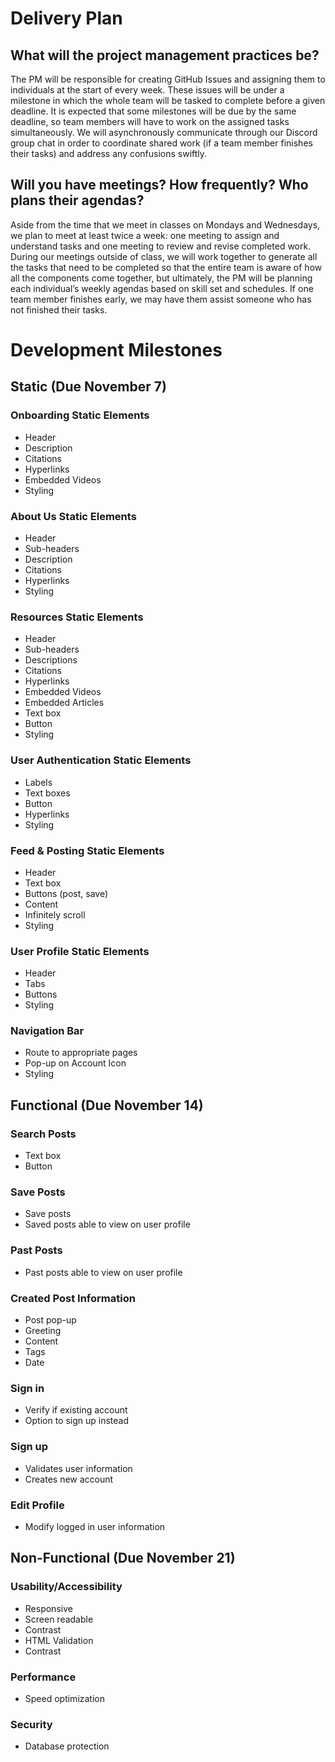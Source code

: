 # Delivery Plan
## What will the project management practices be?
The PM will be responsible for creating GitHub Issues and assigning them to individuals at the start of every week. These issues will be under a milestone in which the whole team will be tasked to complete before a given deadline. It is expected that some milestones will be due by the same deadline, so team members will have to work on the assigned tasks simultaneously. We will asynchronously communicate through our Discord group chat in order to coordinate shared work (if a team member finishes their tasks) and address any confusions swiftly.

## Will you have meetings? How frequently? Who plans their agendas?
Aside from the time that we meet in classes on Mondays and Wednesdays, we plan to meet at least twice a week: one meeting to assign and understand tasks and one meeting to review and revise completed work. During our meetings outside of class, we will work together to generate all the tasks that need to be completed so that the entire team is aware of how all the components come together, but ultimately, the PM will be planning each individual’s weekly agendas based on skill set and schedules. If one team member finishes early, we may have them assist someone who has not finished their tasks.

# Development Milestones
## Static (Due November 7)
### Onboarding Static Elements 
- Header
- Description
- Citations
- Hyperlinks
- Embedded Videos
- Styling

### About Us Static Elements
- Header
- Sub-headers
- Description
- Citations
- Hyperlinks
- Styling

### Resources Static Elements
- Header
- Sub-headers
- Descriptions
- Citations
- Hyperlinks
- Embedded Videos
- Embedded Articles
- Text box
- Button
- Styling

### User Authentication Static Elements
- Labels
- Text boxes
- Button
- Hyperlinks
- Styling

### Feed & Posting Static Elements
- Header
- Text box
- Buttons (post, save)
- Content
- Infinitely scroll
- Styling


### User Profile Static Elements
- Header
- Tabs
- Buttons
- Styling

### Navigation Bar
- Route to appropriate pages
- Pop-up on Account Icon
- Styling

## Functional (Due November 14)
### Search Posts 
- Text box
- Button

### Save Posts
- Save posts
- Saved posts able to view on user profile

### Past Posts
- Past posts able to view on user profile

### Created Post Information
- Post pop-up
- Greeting
- Content
- Tags
- Date

### Sign in
- Verify if existing account
- Option to sign up instead

### Sign up 
- Validates user information
- Creates new account

### Edit Profile 
- Modify logged in user information

## Non-Functional (Due November 21)
### Usability/Accessibility 
- Responsive
- Screen readable
- Contrast
- HTML Validation
- Contrast

### Performance 
- Speed optimization

### Security 
- Database protection







